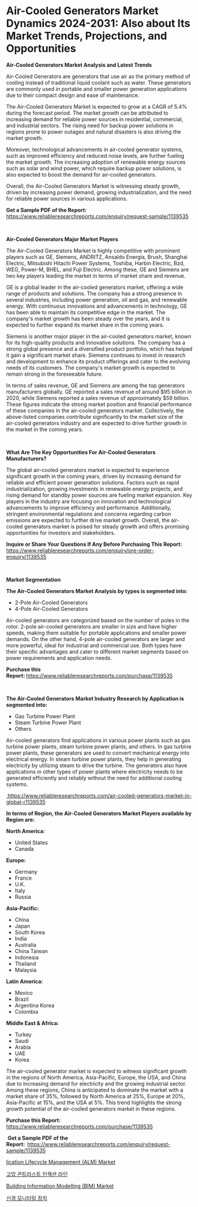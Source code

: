 <p><h1>Air-Cooled Generators Market Dynamics 2024-2031: Also about Its Market Trends, Projections, and Opportunities</h1></p><p><strong>Air-Cooled Generators Market Analysis and Latest Trends</strong></p>
<p><p>Air-Cooled Generators are generators that use air as the primary method of cooling instead of traditional liquid coolant such as water. These generators are commonly used in portable and smaller power generation applications due to their compact design and ease of maintenance.</p><p>The Air-Cooled Generators Market is expected to grow at a CAGR of 5.4% during the forecast period. The market growth can be attributed to increasing demand for reliable power sources in residential, commercial, and industrial sectors. The rising need for backup power solutions in regions prone to power outages and natural disasters is also driving the market growth.</p><p>Moreover, technological advancements in air-cooled generator systems, such as improved efficiency and reduced noise levels, are further fueling the market growth. The increasing adoption of renewable energy sources such as solar and wind power, which require backup power solutions, is also expected to boost the demand for air-cooled generators.</p><p>Overall, the Air-Cooled Generators Market is witnessing steady growth, driven by increasing power demand, growing industrialization, and the need for reliable power sources in various applications.</p></p>
<p><strong>Get a Sample PDF of the Report:&nbsp;</strong> <a href="https://www.reliableresearchreports.com/enquiry/request-sample/1139535">https://www.reliableresearchreports.com/enquiry/request-sample/1139535</a></p>
<p>&nbsp;</p>
<p><strong>Air-Cooled Generators Major Market Players</strong></p>
<p><p>The Air-Cooled Generators Market is highly competitive with prominent players such as GE, Siemens, ANDRITZ, Ansaldo Energia, Brush, Shanghai Electric, Mitsubishi Hitachi Power Systems, Toshiba, Harbin Electric, Bzd, WEG, Power-M, BHEL, and Fuji Electric. Among these, GE and Siemens are two key players leading the market in terms of market share and revenue.</p><p>GE is a global leader in the air-cooled generators market, offering a wide range of products and solutions. The company has a strong presence in several industries, including power generation, oil and gas, and renewable energy. With continuous innovations and advancements in technology, GE has been able to maintain its competitive edge in the market. The company's market growth has been steady over the years, and it is expected to further expand its market share in the coming years.</p><p>Siemens is another major player in the air-cooled generators market, known for its high-quality products and innovative solutions. The company has a strong global presence and a diversified product portfolio, which has helped it gain a significant market share. Siemens continues to invest in research and development to enhance its product offerings and cater to the evolving needs of its customers. The company's market growth is expected to remain strong in the foreseeable future.</p><p>In terms of sales revenue, GE and Siemens are among the top generators manufacturers globally. GE reported a sales revenue of around $95 billion in 2020, while Siemens reported a sales revenue of approximately $59 billion. These figures indicate the strong market position and financial performance of these companies in the air-cooled generators market. Collectively, the above-listed companies contribute significantly to the market size of the air-cooled generators industry and are expected to drive further growth in the market in the coming years.</p></p>
<p>&nbsp;</p>
<p><strong>What Are The Key Opportunities For Air-Cooled Generators Manufacturers?</strong></p>
<p><p>The global air-cooled generators market is expected to experience significant growth in the coming years, driven by increasing demand for reliable and efficient power generation solutions. Factors such as rapid industrialization, growing investments in renewable energy projects, and rising demand for standby power sources are fueling market expansion. Key players in the industry are focusing on innovation and technological advancements to improve efficiency and performance. Additionally, stringent environmental regulations and concerns regarding carbon emissions are expected to further drive market growth. Overall, the air-cooled generators market is poised for steady growth and offers promising opportunities for investors and stakeholders.</p></p>
<p><strong>Inquire or Share Your Questions If Any Before Purchasing This Report:</strong> <a href="https://www.reliableresearchreports.com/enquiry/pre-order-enquiry/1139535">https://www.reliableresearchreports.com/enquiry/pre-order-enquiry/1139535</a></p>
<p>&nbsp;</p>
<p><strong>Market Segmentation</strong></p>
<p><strong>The Air-Cooled Generators Market Analysis by types is segmented into:</strong></p>
<p><ul><li>2-Pole Air-Cooled Generators</li><li>4-Pole Air-Cooled Generators</li></ul></p>
<p><p>Air-cooled generators are categorized based on the number of poles in the rotor. 2-pole air-cooled generators are smaller in size and have higher speeds, making them suitable for portable applications and smaller power demands. On the other hand, 4-pole air-cooled generators are larger and more powerful, ideal for industrial and commercial use. Both types have their specific advantages and cater to different market segments based on power requirements and application needs.</p></p>
<p><strong>Purchase this Report:&nbsp;</strong><a href="https://www.reliableresearchreports.com/purchase/1139535">https://www.reliableresearchreports.com/purchase/1139535</a></p>
<p>&nbsp;</p>
<p><strong>The Air-Cooled Generators Market Industry Research by Application is segmented into:</strong></p>
<p><ul><li>Gas Turbine Power Plant</li><li>Steam Turbine Power Plant</li><li>Others</li></ul></p>
<p><p>Air-cooled generators find applications in various power plants such as gas turbine power plants, steam turbine power plants, and others. In gas turbine power plants, these generators are used to convert mechanical energy into electrical energy. In steam turbine power plants, they help in generating electricity by utilizing steam to drive the turbine. The generators also have applications in other types of power plants where electricity needs to be generated efficiently and reliably without the need for additional cooling systems.</p></p>
<p><a href="https://www.reliableresearchreports.com/air-cooled-generators-market-in-global-r1139535">&nbsp;https://www.reliableresearchreports.com/air-cooled-generators-market-in-global-r1139535</a></p>
<p><strong>In terms of Region, the Air-Cooled Generators Market Players available by Region are:</strong></p>
<p>
    <p> <strong> North America: </strong>
        <ul>
            <li>United States</li>
            <li>Canada</li>
        </ul>
        </p> 
    <p> <strong> Europe: </strong>
        <ul>
            <li>Germany</li>
            <li>France</li>
            <li>U.K.</li>
            <li>Italy</li>
            <li>Russia</li>
        </ul>
        </p> 
    <p> <strong> Asia-Pacific: </strong>
        <ul>
            <li>China</li>
            <li>Japan</li>
            <li>South Korea</li>
            <li>India</li>
            <li>Australia</li>
            <li>China Taiwan</li>
            <li>Indonesia</li>
            <li>Thailand</li>
            <li>Malaysia</li>
        </ul>
        </p> 
    <p> <strong> Latin America: </strong>
        <ul>
            <li>Mexico</li>
            <li>Brazil</li>
            <li>Argentina Korea</li>
            <li>Colombia</li>
        </ul>
        </p> 
    <p> <strong> Middle East & Africa: </strong>
        <ul>
            <li>Turkey</li>
            <li>Saudi</li>
            <li>Arabia</li>
            <li>UAE</li>
            <li>Korea</li>
        </ul>
    </p>
    </p>
<p><p>The air-cooled generator market is expected to witness significant growth in the regions of North America, Asia-Pacific, Europe, the USA, and China due to increasing demand for electricity and the growing industrial sector. Among these regions, China is anticipated to dominate the market with a market share of 35%, followed by North America at 25%, Europe at 20%, Asia-Pacific at 15%, and the USA at 5%. This trend highlights the strong growth potential of the air-cooled generators market in these regions.</p></p>
<p><strong>Purchase this Report: </strong><a href="https://www.reliableresearchreports.com/purchase/1139535">https://www.reliableresearchreports.com/purchase/1139535</a></p>
<p>&nbsp;<strong>Get a Sample PDF of the Report:&nbsp;&nbsp;</strong><a href="https://www.reliableresearchreports.com/enquiry/request-sample/1139535">https://www.reliableresearchreports.com/enquiry/request-sample/1139535</a></p>
<p><strong></strong></p>
<p><p><a href="https://github.com/JuliaFadel1922/Market-Research-Report-List-1/blob/main/lication-lifecycle-management-alm-market.md">lication Lifecycle Management (ALM) Market</a></p><p><a href="https://github.com/vsr06p4p49/Market-Research-Report-List-2/blob/main/5371592101965.md">고압 콘트라스트 인젝션 라인</a></p><p><a href="https://github.com/moyahfrancoestellec51j635wcx/Market-Research-Report-List-2/blob/main/building-information-modelling-bim-market.md">Building Information Modelling (BIM) Market</a></p><p><a href="https://github.com/Penelolack456456/Market-Research-Report-List-2/blob/main/6872114101966.md">신경 모니터링 장치</a></p></p>